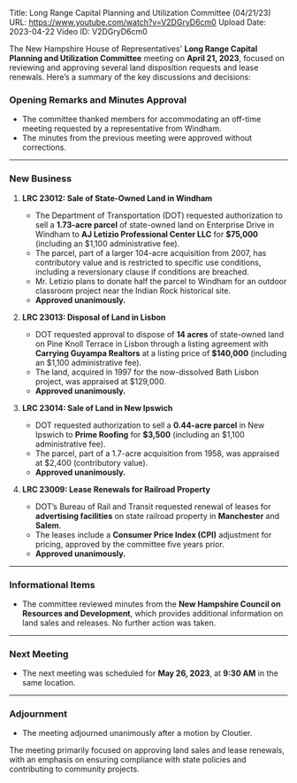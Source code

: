 Title: Long Range Capital Planning and Utilization Committee (04/21/23)
URL: https://www.youtube.com/watch?v=V2DGryD6cm0
Upload Date: 2023-04-22
Video ID: V2DGryD6cm0

The New Hampshire House of Representatives' **Long Range Capital Planning and Utilization Committee** meeting on **April 21, 2023**, focused on reviewing and approving several land disposition requests and lease renewals. Here’s a summary of the key discussions and decisions:

### **Opening Remarks and Minutes Approval**
- The committee thanked members for accommodating an off-time meeting requested by a representative from Windham.
- The minutes from the previous meeting were approved without corrections.

---

### **New Business**
1. **LRC 23012: Sale of State-Owned Land in Windham**
   - The Department of Transportation (DOT) requested authorization to sell a **1.73-acre parcel** of state-owned land on Enterprise Drive in Windham to **AJ Letizio Professional Center LLC** for **$75,000** (including an $1,100 administrative fee).
   - The parcel, part of a larger 104-acre acquisition from 2007, has contributory value and is restricted to specific use conditions, including a reversionary clause if conditions are breached.
   - Mr. Letizio plans to donate half the parcel to Windham for an outdoor classroom project near the Indian Rock historical site.
   - **Approved unanimously.**

2. **LRC 23013: Disposal of Land in Lisbon**
   - DOT requested approval to dispose of **14 acres** of state-owned land on Pine Knoll Terrace in Lisbon through a listing agreement with **Carrying Guyampa Realtors** at a listing price of **$140,000** (including an $1,100 administrative fee).
   - The land, acquired in 1997 for the now-dissolved Bath Lisbon project, was appraised at $129,000.
   - **Approved unanimously.**

3. **LRC 23014: Sale of Land in New Ipswich**
   - DOT requested authorization to sell a **0.44-acre parcel** in New Ipswich to **Prime Roofing** for **$3,500** (including an $1,100 administrative fee).
   - The parcel, part of a 1.7-acre acquisition from 1958, was appraised at $2,400 (contributory value).
   - **Approved unanimously.**

4. **LRC 23009: Lease Renewals for Railroad Property**
   - DOT’s Bureau of Rail and Transit requested renewal of leases for **advertising facilities** on state railroad property in **Manchester** and **Salem**.
   - The leases include a **Consumer Price Index (CPI)** adjustment for pricing, approved by the committee five years prior.
   - **Approved unanimously.**

---

### **Informational Items**
- The committee reviewed minutes from the **New Hampshire Council on Resources and Development**, which provides additional information on land sales and releases. No further action was taken.

---

### **Next Meeting**
- The next meeting was scheduled for **May 26, 2023**, at **9:30 AM** in the same location.

---

### **Adjournment**
- The meeting adjourned unanimously after a motion by Cloutier.

The meeting primarily focused on approving land sales and lease renewals, with an emphasis on ensuring compliance with state policies and contributing to community projects.